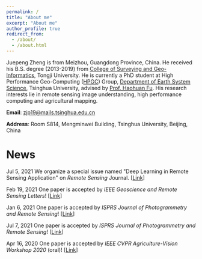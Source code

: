 ```yaml
---
permalink: /
title: "About me"
excerpt: "About me"
author_profile: true
redirect_from: 
  - /about/
  - /about.html
---
```


Juepeng Zheng is from Meizhou, Guangdong Province, China. He received his B.S. degree (2013-2019) from [College of Surveying and Geo-Informatics](https://celiang.tongji.edu.cn/), Tongji University. He is currently a PhD student at High Performance Geo-Computing ([HPGC](http://47.94.243.94/)) Group, [Department of Earth System Science](https://www.dess.tsinghua.edu.cn/), Tsinghua University, advised by [Prof. Haohuan Fu](https://www.dess.tsinghua.edu.cn/info/1090/2401.htm). His research interests lie in remote sensing image understanding, high performance computing and agricultural mapping.

**Email**: zjp19@mails.tsinghua.edu.cn

**Address**: Room S814, Mengminwei Building, Tsinghua University, Beijing, China

News
======

Jul  5, 2021   We organize a special issue named "Deep Learning in Remote Sensing Application" on _Remote Sensing_ Journal. [[Link](https://www.mdpi.com/journal/remotesensing/special_issues/RS_deeplearning)]

Feb 19, 2021   One paper is accepted by _IEEE Geoscience and Remote Sensing Letters_! [[Link](https://ieeexplore.ieee.org/abstract/document/9373992/)]

Jan  6, 2021   One paper is accepted by _ISPRS Journal of Photogrammetry and Remote Sensing_! [[Link](https://www.sciencedirect.com/science/article/pii/S0924271621000083)]

Jul  7, 2021   One paper is accepted by _ISPRS Journal of Photogrammetry and Remote Sensing_! [[Link](https://www.sciencedirect.com/science/article/pii/S0924271620301830)]

Apr 16, 2020   One paper is accepted by _IEEE CVPR Agriculture-Vision Workshop 2020_ (oral)! [[Link](https://openaccess.thecvf.com/content_CVPRW_2020/html/w5/Wu_Cross-Regional_Oil_Palm_Tree_Detection_CVPRW_2020_paper.html)]
